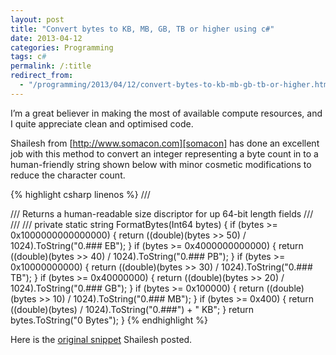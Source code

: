 ```yaml
---
layout: post
title: "Convert bytes to KB, MB, GB, TB or higher using c#"
date: 2013-04-12
categories: Programming
tags: c#
permalink: /:title
redirect_from:
  - "/programming/2013/04/12/convert-bytes-to-kb-mb-gb-tb-or-higher.html"
---
```


I’m a great believer in making the most of available compute resources, and I quite appreciate clean and optimised code.

Shailesh from [http://www.somacon.com][somacon] has done an excellent job with this method to convert an integer representing a byte count in to a human-friendly string shown below with minor cosmetic modifications to reduce the character count.

{% highlight csharp linenos %}
/// <summary>
/// Returns a human-readable size discriptor for up 64-bit length fields
/// </summary>
/// <param name="bytes"></param>
/// <returns></returns>
private static string FormatBytes(Int64 bytes)
{
	if (bytes >= 0x1000000000000000) { return ((double)(bytes >> 50) / 1024).ToString("0.### EB"); }
	if (bytes >= 0x4000000000000) { return ((double)(bytes >> 40) / 1024).ToString("0.### PB"); }
	if (bytes >= 0x10000000000) { return ((double)(bytes >> 30) / 1024).ToString("0.### TB"); }
	if (bytes >= 0x40000000) { return ((double)(bytes >> 20) / 1024).ToString("0.### GB"); }
	if (bytes >= 0x100000) { return ((double)(bytes >> 10) / 1024).ToString("0.### MB"); }
	if (bytes >= 0x400) { return ((double)(bytes) / 1024).ToString("0.###") + " KB"; }
	return bytes.ToString("0 Bytes");
}
{% endhighlight %}

Here is the [original snippet][original] Shailesh posted.

[somacon]: http://www.somacon.com/
[original]: http://www.somacon.com/p576.php